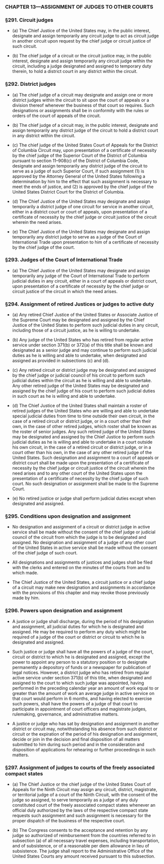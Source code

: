 ### **CHAPTER 13—ASSIGNMENT OF JUDGES TO OTHER COURTS**

### §291. Circuit judges
* (a) The Chief Justice of the United States may, in the public interest, designate and assign temporarily any circuit judge to act as circuit judge in another circuit upon request by the chief judge or circuit justice of such circuit.

* (b) The chief judge of a circuit or the circuit justice may, in the public interest, designate and assign temporarily any circuit judge within the circuit, including a judge designated and assigned to temporary duty therein, to hold a district court in any district within the circuit.

### §292. District judges
* (a) The chief judge of a circuit may designate and assign one or more district judges within the circuit to sit upon the court of appeals or a division thereof whenever the business of that court so requires. Such designations or assignments shall be in conformity with the rules or orders of the court of appeals of the circuit.

* (b) The chief judge of a circuit may, in the public interest, designate and assign temporarily any district judge of the circuit to hold a district court in any district within the circuit.

* (c) The chief judge of the United States Court of Appeals for the District of Columbia Circuit may, upon presentation of a certificate of necessity by the chief judge of the Superior Court of the District of Columbia pursuant to section 11–908(c) of the District of Columbia Code, designate and assign temporarily any district judge of the circuit to serve as a judge of such Superior Court, if such assignment (1) is approved by the Attorney General of the United States following a determination by him to the effect that such assignment is necessary to meet the ends of justice, and (2) is approved by the chief judge of the United States District Court for the District of Columbia.

* (d) The Chief Justice of the United States may designate and assign temporarily a district judge of one circuit for service in another circuit, either in a district court or court of appeals, upon presentation of a certificate of necessity by the chief judge or circuit justice of the circuit wherein the need arises.

* (e) The Chief Justice of the United States may designate and assign temporarily any district judge to serve as a judge of the Court of International Trade upon presentation to him of a certificate of necessity by the chief judge of the court.

### §293. Judges of the Court of International Trade
* (a) The Chief Justice of the United States may designate and assign temporarily any judge of the Court of International Trade to perform judicial duties in any circuit, either in a court of appeals or district court, upon presentation of a certificate of necessity by the chief judge or circuit justice of the circuit in which the need arises.

### §294. Assignment of retired Justices or judges to active duty
* (a) Any retired Chief Justice of the United States or Associate Justice of the Supreme Court may be designated and assigned by the Chief Justice of the United States to perform such judicial duties in any circuit, including those of a circuit justice, as he is willing to undertake.

* (b) Any judge of the United States who has retired from regular active service under section 371(b) or 372(a) of this title shall be known and designated as a senior judge and may continue to perform such judicial duties as he is willing and able to undertake, when designated and assigned as provided in subsections (c) and (d).

* (c) Any retired circuit or district judge may be designated and assigned by the chief judge or judicial council of his circuit to perform such judicial duties within the circuit as he is willing and able to undertake. Any other retired judge of the United States may be designated and assigned by the chief judge of his court to perform such judicial duties in such court as he is willing and able to undertake.

* (d) The Chief Justice of the United States shall maintain a roster of retired judges of the United States who are willing and able to undertake special judicial duties from time to time outside their own circuit, in the case of a retired circuit or district judge, or in a court other than their own, in the case of other retired judges, which roster shall be known as the roster of senior judges. Any such retired judge of the United States may be designated and assigned by the Chief Justice to perform such judicial duties as he is willing and able to undertake in a court outside his own circuit, in the case of a retired circuit or district judge, or in a court other than his own, in the case of any other retired judge of the United States. Such designation and assignment to a court of appeals or district court shall be made upon the presentation of a certificate of necessity by the chief judge or circuit justice of the circuit wherein the need arises and to any other court of the United States upon the presentation of a certificate of necessity by the chief judge of such court. No such designation or assignment shall be made to the Supreme Court.

* (e) No retired justice or judge shall perform judicial duties except when designated and assigned.

### §295. Conditions upon designation and assignment
* No designation and assignment of a circuit or district judge in active service shall be made without the consent of the chief judge or judicial council of the circuit from which the judge is to be designated and assigned. No designation and assignment of a judge of any other court of the United States in active service shall be made without the consent of the chief judge of such court.

* All designations and assignments of justices and judges shall be filed with the clerks and entered on the minutes of the courts from and to which made.

* The Chief Justice of the United States, a circuit justice or a chief judge of a circuit may make new designation and assignments in accordance with the provisions of this chapter and may revoke those previously made by him.

### §296. Powers upon designation and assignment
* A justice or judge shall discharge, during the period of his designation and assignment, all judicial duties for which he is designated and assigned. He may be required to perform any duty which might be required of a judge of the court or district or circuit to which he is designated and assigned.

* Such justice or judge shall have all the powers of a judge of the court, circuit or district to which he is designated and assigned, except the power to appoint any person to a statutory position or to designate permanently a depository of funds or a newspaper for publication of legal notices. However, a district judge who has retired from regular active service under section 371(b) of this title, when designated and assigned to the court to which such judge was appointed, having performed in the preceding calendar year an amount of work equal to or greater than the amount of work an average judge in active service on that court would perform in 6 months, and having elected to exercise such powers, shall have the powers of a judge of that court to participate in appointment of court officers and magistrate judges, rulemaking, governance, and administrative matters.

* A justice or judge who has sat by designation and assignment in another district or circuit may, notwithstanding his absence from such district or circuit or the expiration of the period of his designation and assignment, decide or join in the decision and final disposition of all matters submitted to him during such period and in the consideration and disposition of applications for rehearing or further proceedings in such matters.

### §297. Assignment of judges to courts of the freely associated compact states
* (a) The Chief Justice or the chief judge of the United States Court of Appeals for the Ninth Circuit may assign any circuit, district, magistrate, or territorial judge of a court of the Ninth Circuit, with the consent of the judge so assigned, to serve temporarily as a judge of any duly constituted court of the freely associated compact states whenever an official duly authorized by the laws of the respective compact state requests such assignment and such assignment is necessary for the proper dispatch of the business of the respective court.

* (b) The Congress consents to the acceptance and retention by any judge so authorized of reimbursement from the countries referred to in subsection (a) of all necessary travel expenses, including transportation, and of subsistence, or of a reasonable per diem allowance in lieu of subsistence. The judge shall report to the Administrative Office of the United States Courts any amount received pursuant to this subsection.